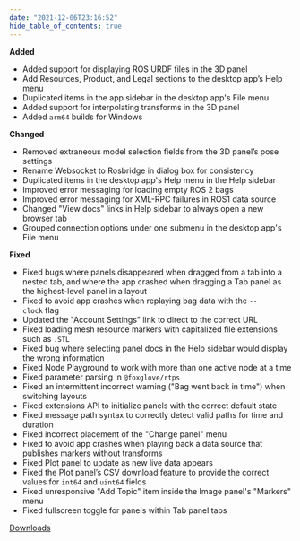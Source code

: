```yaml
---
date: "2021-12-06T23:16:52"
hide_table_of_contents: true
---
```

**Added**

- Added support for displaying ROS URDF files in the 3D panel
- Add Resources, Product, and Legal sections to the desktop app’s Help menu
- Duplicated items in the app sidebar in the desktop app's File menu
- Added support for interpolating transforms in the 3D panel
- Added `arm64` builds for Windows

**Changed**

- Removed extraneous model selection fields from the 3D panel’s pose settings
- Rename Websocket to Rosbridge in dialog box for consistency
- Duplicated items in the desktop app's Help menu in the Help sidebar
- Improved error messaging for loading empty ROS 2 bags
- Improved error messaging for XML-RPC failures in ROS1 data source
- Changed "View docs" links in Help sidebar to always open a new browser tab
- Grouped connection options under one submenu in the desktop app's File menu

**Fixed**

- Fixed bugs where panels disappeared when dragged from a tab into a nested tab, and where the app crashed when dragging a Tab panel as the highest-level panel in a layout
- Fixed to avoid app crashes when replaying bag data with the `--clock` flag
- Updated the "Account Settings" link to direct to the correct URL
- Fixed loading mesh resource markers with capitalized file extensions such as `.STL`
- Fixed bug where selecting panel docs in the Help sidebar would display the wrong information
- Fixed Node Playground to work with more than one active node at a time
- Fixed parameter parsing in `@foxglove/rtps`
- Fixed an intermittent incorrect warning ("Bag went back in time") when switching layouts
- Fixed extensions API to initialize panels with the correct default state
- Fixed message path syntax to correctly detect valid paths for time and duration
- Fixed incorrect placement of the "Change panel" menu
- Fixed to avoid app crashes when playing back a data source that publishes markers without transforms
- Fixed Plot panel to update as new live data appears
- Fixed the Plot panel’s CSV download feature to provide the correct values for `int64` and `uint64` fields
- Fixed unresponsive "Add Topic" item inside the Image panel's "Markers" menu
- Fixed fullscreen toggle for panels within Tab panel tabs

[Downloads](https://github.com/foxglove/studio/releases/tag/v0.23.0)
